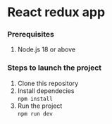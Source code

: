 # React redux app

### Prerequisites
1. Node.js 18 or above

### Steps to launch the project
1. Clone this repository
2. Install dependecies  
   `npm install`
3. Run the project  
   `npm run dev`
